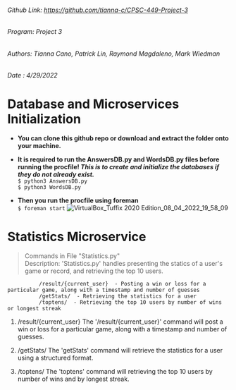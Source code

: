 ###### Github Link: https://github.com/tianna-c/CPSC-449-Project-3
###### Program: Project 3
###### Authors: Tianna Cano, Patrick Lin, Raymond Magdaleno, Mark Wiedman
###### Date   : 4/29/2022 
 
  # Database and Microservices Initialization
- **You can clone this github repo or download and extract the folder onto your machine.**

- **It is required to run the AnswersDB.py and WordsDB.py files before running the procfile! _This is to create and initialize the databases if they do not already exist._**
<br> `$ python3 AnswersDB.py`
<br> `$ python3 WordsDB.py`

- **Then you run the procfile using foreman**
<br> `$ foreman start`
![VirtualBox_Tuffix 2020 Edition_08_04_2022_19_58_09](https://user-images.githubusercontent.com/39601543/162554364-03d65d09-02ec-4de7-83a5-5adcbb0efc2d.png)

# Statistics Microservice
> Commands in File "Statistics.py"<br>
> Description: 'Statistics.py' handles presenting the statics of a user's game or record, and retrieving the top 10 users.
              
              /result/{current_user}  - Posting a win or loss for a particular game, along with a timestamp and number of guesses
              /getStats/  - Retrieving the statistics for a user
              /toptens/  - Retrieving the top 10 users by number of wins or longest streak

1. /result/{current_user}
      The '/result/{current_user}' command will post a win or loss for a particular game, along with a timestamp and number of guesses.

2. /getStats/
      The 'getStats' command will retrieve the statistics for a user using a structured format.

3. /toptens/
      The 'toptens' command will retrieving the top 10 users by number of wins and by longest streak.
   
